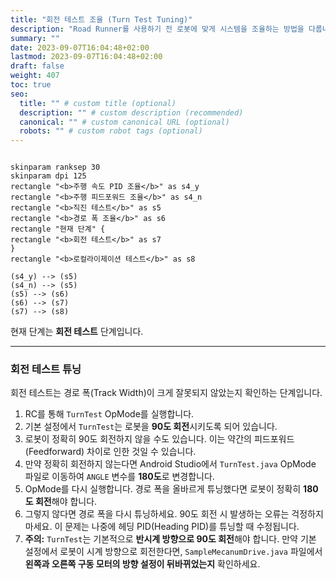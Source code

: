 ```yaml
---
title: "회전 테스트 조율 (Turn Test Tuning)"
description: "Road Runner를 사용하기 전 로봇에 맞게 시스템을 조율하는 방법을 다룹니다."
summary: ""
date: 2023-09-07T16:04:48+02:00
lastmod: 2023-09-07T16:04:48+02:00
draft: false
weight: 407
toc: true
seo:
  title: "" # custom title (optional)
  description: "" # custom description (recommended)
  canonical: "" # custom canonical URL (optional)
  robots: "" # custom robot tags (optional)
---
```


```kroki {type=PlantUML}

skinparam ranksep 30
skinparam dpi 125
rectangle "<b>주행 속도 PID 조율</b>" as s4_y
rectangle "<b>주행 피드포워드 조율</b>" as s4_n
rectangle "<b>직진 테스트</b>" as s5
rectangle "<b>경로 폭 조율</b>" as s6
rectangle "현재 단계" {
rectangle "<b>회전 테스트</b>" as s7
}
rectangle "<b>로컬라이제이션 테스트</b>" as s8

(s4_y) --> (s5)
(s4_n) --> (s5)
(s5) --> (s6)
(s6) --> (s7)
(s7) --> (s8)
```
현재 단계는 **회전 테스트** 단계입니다.

---

### 회전 테스트 튜닝

회전 테스트는 경로 폭(Track Width)이 크게 잘못되지 않았는지 확인하는 단계입니다.

1. RC를 통해 `TurnTest` OpMode를 실행합니다.
2. 기본 설정에서 `TurnTest`는 로봇을 **90도 회전**시키도록 되어 있습니다.
3. 로봇이 정확히 90도 회전하지 않을 수도 있습니다. 이는 약간의 피드포워드(Feedforward) 차이로 인한 것일 수 있습니다.
4. 만약 정확히 회전하지 않는다면 Android Studio에서 `TurnTest.java` OpMode 파일로 이동하여 `ANGLE` 변수를 **180도**로 변경합니다.
5. OpMode를 다시 실행합니다. 경로 폭을 올바르게 튜닝했다면 로봇이 정확히 **180도 회전**해야 합니다.
6. 그렇지 않다면 경로 폭을 다시 튜닝하세요. 90도 회전 시 발생하는 오류는 걱정하지 마세요. 이 문제는 나중에 헤딩 PID(Heading PID)를 튜닝할 때 수정됩니다.
7. **주의:** `TurnTest`는 기본적으로 **반시계 방향으로 90도 회전**해야 합니다. 만약 기본 설정에서 로봇이 시계 방향으로 회전한다면, `SampleMecanumDrive.java` 파일에서 **왼쪽과 오른쪽 구동 모터의 방향 설정이 뒤바뀌었는지** 확인하세요.